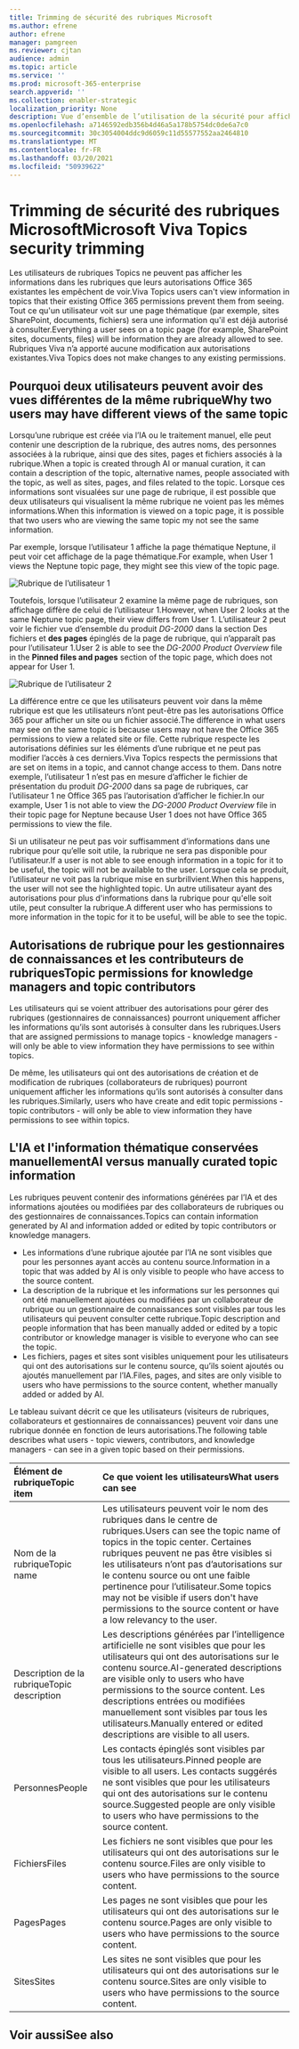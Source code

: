 ```yaml
---
title: Trimming de sécurité des rubriques Microsoft
ms.author: efrene
author: efrene
manager: pamgreen
ms.reviewer: cjtan
audience: admin
ms.topic: article
ms.service: ''
ms.prod: microsoft-365-enterprise
search.appverid: ''
ms.collection: enabler-strategic
localization_priority: None
description: Vue d’ensemble de l’utilisation de la sécurité pour afficher les rubriques.
ms.openlocfilehash: a7146592edb356b4d46a5a178b5754dc0de6a7c0
ms.sourcegitcommit: 30c3054004ddc9d6059c11d55577552aa2464810
ms.translationtype: MT
ms.contentlocale: fr-FR
ms.lasthandoff: 03/20/2021
ms.locfileid: "50939622"
---
```

# <a name="microsoft-viva-topics-security-trimming"></a><span data-ttu-id="f9aca-103">Trimming de sécurité des rubriques Microsoft</span><span class="sxs-lookup"><span data-stu-id="f9aca-103">Microsoft Viva Topics security trimming</span></span> 

<span data-ttu-id="f9aca-104">Les utilisateurs de rubriques Topics ne peuvent pas afficher les informations dans les rubriques que leurs autorisations Office 365 existantes les empêchent de voir.</span><span class="sxs-lookup"><span data-stu-id="f9aca-104">Viva Topics users can't view information in topics that their existing Office 365 permissions prevent them from seeing.</span></span> <span data-ttu-id="f9aca-105">Tout ce qu'un utilisateur voit sur une page thématique (par exemple, sites SharePoint, documents, fichiers) sera une information qu'il est déjà autorisé à consulter.</span><span class="sxs-lookup"><span data-stu-id="f9aca-105">Everything a user sees on a topic page (for example, SharePoint sites, documents, files) will be information they are already allowed to see.</span></span> <span data-ttu-id="f9aca-106">Rubriques Viva n’a apporté aucune modification aux autorisations existantes.</span><span class="sxs-lookup"><span data-stu-id="f9aca-106">Viva Topics does not make changes to any existing permissions.</span></span>

## <a name="why-two-users-may-have-different-views-of-the-same-topic"></a><span data-ttu-id="f9aca-107">Pourquoi deux utilisateurs peuvent avoir des vues différentes de la même rubrique</span><span class="sxs-lookup"><span data-stu-id="f9aca-107">Why two users may have different views of the same topic</span></span>

<span data-ttu-id="f9aca-108">Lorsqu’une rubrique est créée via l’IA ou le traitement manuel, elle peut contenir une description de la rubrique, des autres noms, des personnes associées à la rubrique, ainsi que des sites, pages et fichiers associés à la rubrique.</span><span class="sxs-lookup"><span data-stu-id="f9aca-108">When a topic is created through AI or manual curation, it can contain a description of the topic, alternative names, people associated with the topic, as well as sites, pages, and files related to the topic.</span></span> <span data-ttu-id="f9aca-109">Lorsque ces informations sont visualées sur une page de rubrique, il est possible que deux utilisateurs qui visualisent la même rubrique ne voient pas les mêmes informations.</span><span class="sxs-lookup"><span data-stu-id="f9aca-109">When this information is viewed on a topic page, it is possible that two users who are viewing the same topic my not see the same information.</span></span>
  
<span data-ttu-id="f9aca-110">Par exemple, lorsque l’utilisateur 1 affiche la page thématique Neptune, il peut voir cet affichage de la page thématique.</span><span class="sxs-lookup"><span data-stu-id="f9aca-110">For example, when User 1 views the Neptune topic page, they might see this view of the topic page.</span></span>

![Rubrique de l’utilisateur 1](../media/knowledge-management/user2-topic-view.png) </br> 

<span data-ttu-id="f9aca-112">Toutefois, lorsque l’utilisateur 2 examine la même page de rubriques, son affichage diffère de celui de l’utilisateur 1.</span><span class="sxs-lookup"><span data-stu-id="f9aca-112">However, when User 2 looks at the same Neptune topic page, their view differs from User 1.</span></span>  <span data-ttu-id="f9aca-113">L’utilisateur 2 peut voir le fichier vue d’ensemble du produit *DG-2000* dans la section Des fichiers et **des pages** épinglés de la page de rubrique, qui n’apparaît pas pour l’utilisateur 1.</span><span class="sxs-lookup"><span data-stu-id="f9aca-113">User 2 is able to see the *DG-2000 Product Overview* file in the **Pinned files and pages** section of the topic page, which does not appear for User 1.</span></span> 

![Rubrique de l’utilisateur 2](../media/knowledge-management/user1-topic-view.png) </br> 

<span data-ttu-id="f9aca-115">La différence entre ce que les utilisateurs peuvent voir dans la même rubrique est que les utilisateurs n’ont peut-être pas les autorisations Office 365 pour afficher un site ou un fichier associé.</span><span class="sxs-lookup"><span data-stu-id="f9aca-115">The difference in what users may see on the same topic is because users may not have the Office 365 permissions to view a related site or file.</span></span>  <span data-ttu-id="f9aca-116">Cette rubrique respecte les autorisations définies sur les éléments d’une rubrique et ne peut pas modifier l’accès à ces derniers.</span><span class="sxs-lookup"><span data-stu-id="f9aca-116">Viva Topics respects the permissions that are set on items in a topic, and cannot change access to them.</span></span> <span data-ttu-id="f9aca-117">Dans notre exemple, l’utilisateur 1 n’est pas en mesure d’afficher le fichier de présentation du produit *DG-2000* dans sa page de rubriques, car l’utilisateur 1 ne Office 365 pas l’autorisation d’afficher le fichier.</span><span class="sxs-lookup"><span data-stu-id="f9aca-117">In our example, User 1 is not able to view the *DG-2000 Product Overview* file in their topic page for Neptune because User 1 does not have Office 365 permissions to view the file.</span></span>

<span data-ttu-id="f9aca-118">Si un utilisateur ne peut pas voir suffisamment d’informations dans une rubrique pour qu’elle soit utile, la rubrique ne sera pas disponible pour l’utilisateur.</span><span class="sxs-lookup"><span data-stu-id="f9aca-118">If a user is not able to see enough information in a topic for it to be useful, the topic will not be available to the user.</span></span> <span data-ttu-id="f9aca-119">Lorsque cela se produit, l’utilisateur ne voit pas la rubrique mise en surbrillvient.</span><span class="sxs-lookup"><span data-stu-id="f9aca-119">When this happens, the user will not see the highlighted topic.</span></span> <span data-ttu-id="f9aca-120">Un autre utilisateur ayant des autorisations pour plus d'informations dans la rubrique pour qu'elle soit utile, peut consulter la rubrique.</span><span class="sxs-lookup"><span data-stu-id="f9aca-120">A different user who has permissions to more information in the topic for it to be useful, will be able to see the topic.</span></span>


## <a name="topic-permissions-for-knowledge-managers-and-topic-contributors"></a><span data-ttu-id="f9aca-121">Autorisations de rubrique pour les gestionnaires de connaissances et les contributeurs de rubriques</span><span class="sxs-lookup"><span data-stu-id="f9aca-121">Topic permissions for knowledge managers and topic contributors</span></span>

<span data-ttu-id="f9aca-122">Les utilisateurs qui se voient attribuer des autorisations pour gérer des rubriques (gestionnaires de connaissances) pourront uniquement afficher les informations qu’ils sont autorisés à consulter dans les rubriques.</span><span class="sxs-lookup"><span data-stu-id="f9aca-122">Users that are assigned permissions to manage topics - knowledge managers - will only be able to view information they have permissions to see within topics.</span></span>

<span data-ttu-id="f9aca-123">De même, les utilisateurs qui ont des autorisations de création et de modification de rubriques (collaborateurs de rubriques) pourront uniquement afficher les informations qu’ils sont autorisés à consulter dans les rubriques.</span><span class="sxs-lookup"><span data-stu-id="f9aca-123">Similarly, users who have create and edit topic permissions - topic contributors - will only be able to view information they have permissions to see within topics.</span></span> 


## <a name="ai-versus-manually-curated-topic-information"></a><span data-ttu-id="f9aca-124">L'IA et l'information thématique conservées manuellement</span><span class="sxs-lookup"><span data-stu-id="f9aca-124">AI versus manually curated topic information</span></span>

<span data-ttu-id="f9aca-125">Les rubriques peuvent contenir des informations générées par l’IA et des informations ajoutées ou modifiées par des collaborateurs de rubriques ou des gestionnaires de connaissances.</span><span class="sxs-lookup"><span data-stu-id="f9aca-125">Topics can contain information generated by AI and information added or edited by topic contributors or knowledge managers.</span></span>

 - <span data-ttu-id="f9aca-126">Les informations d’une rubrique ajoutée par l’IA ne sont visibles que pour les personnes ayant accès au contenu source.</span><span class="sxs-lookup"><span data-stu-id="f9aca-126">Information in a topic that was added by AI is only visible to people who have access to the source content.</span></span>
 - <span data-ttu-id="f9aca-127">La description de la rubrique et les informations sur les personnes qui ont été manuellement ajoutées ou modifiées par un collaborateur de rubrique ou un gestionnaire de connaissances sont visibles par tous les utilisateurs qui peuvent consulter cette rubrique.</span><span class="sxs-lookup"><span data-stu-id="f9aca-127">Topic description and people information that has been manually added or edited by a topic contributor or knowledge manager is visible to everyone who can see the topic.</span></span>
 - <span data-ttu-id="f9aca-128">Les fichiers, pages et sites sont visibles uniquement pour les utilisateurs qui ont des autorisations sur le contenu source, qu’ils soient ajoutés ou ajoutés manuellement par l’IA.</span><span class="sxs-lookup"><span data-stu-id="f9aca-128">Files, pages, and sites are only visible to users who have permissions to the source content, whether manually added or added by AI.</span></span>

<span data-ttu-id="f9aca-129">Le tableau suivant décrit ce que les utilisateurs (visiteurs de rubriques, collaborateurs et gestionnaires de connaissances) peuvent voir dans une rubrique donnée en fonction de leurs autorisations.</span><span class="sxs-lookup"><span data-stu-id="f9aca-129">The following table describes what users - topic viewers, contributors, and knowledge managers - can see in a given topic based on their permissions.</span></span>

|<span data-ttu-id="f9aca-130">Élément de rubrique</span><span class="sxs-lookup"><span data-stu-id="f9aca-130">Topic item</span></span>|<span data-ttu-id="f9aca-131">Ce que voient les utilisateurs</span><span class="sxs-lookup"><span data-stu-id="f9aca-131">What users can see</span></span>|
|:---------|:------------------|
|<span data-ttu-id="f9aca-132">Nom de la rubrique</span><span class="sxs-lookup"><span data-stu-id="f9aca-132">Topic name</span></span>|<span data-ttu-id="f9aca-133">Les utilisateurs peuvent voir le nom des rubriques dans le centre de rubriques.</span><span class="sxs-lookup"><span data-stu-id="f9aca-133">Users can see the topic name of topics in the topic center.</span></span> <span data-ttu-id="f9aca-134">Certaines rubriques peuvent ne pas être visibles si les utilisateurs n’ont pas d’autorisations sur le contenu source ou ont une faible pertinence pour l’utilisateur.</span><span class="sxs-lookup"><span data-stu-id="f9aca-134">Some topics may not be visible if users don't have permissions to the source content or have a low relevancy to the user.</span></span>|
|<span data-ttu-id="f9aca-135">Description de la rubrique</span><span class="sxs-lookup"><span data-stu-id="f9aca-135">Topic description</span></span>|<span data-ttu-id="f9aca-136">Les descriptions générées par l’intelligence artificielle ne sont visibles que pour les utilisateurs qui ont des autorisations sur le contenu source.</span><span class="sxs-lookup"><span data-stu-id="f9aca-136">AI-generated descriptions are visible only to users who have permissions to the source content.</span></span> <span data-ttu-id="f9aca-137">Les descriptions entrées ou modifiées manuellement sont visibles par tous les utilisateurs.</span><span class="sxs-lookup"><span data-stu-id="f9aca-137">Manually entered or edited descriptions are visible to all users.</span></span>|
|<span data-ttu-id="f9aca-138">Personnes</span><span class="sxs-lookup"><span data-stu-id="f9aca-138">People</span></span>|<span data-ttu-id="f9aca-139">Les contacts épinglés sont visibles par tous les utilisateurs.</span><span class="sxs-lookup"><span data-stu-id="f9aca-139">Pinned people are visible to all users.</span></span> <span data-ttu-id="f9aca-140">Les contacts suggérés ne sont visibles que pour les utilisateurs qui ont des autorisations sur le contenu source.</span><span class="sxs-lookup"><span data-stu-id="f9aca-140">Suggested people are only visible to users who have permissions to the source content.</span></span>|
|<span data-ttu-id="f9aca-141">Fichiers</span><span class="sxs-lookup"><span data-stu-id="f9aca-141">Files</span></span>|<span data-ttu-id="f9aca-142">Les fichiers ne sont visibles que pour les utilisateurs qui ont des autorisations sur le contenu source.</span><span class="sxs-lookup"><span data-stu-id="f9aca-142">Files are only visible to users who have permissions to the source content.</span></span>|
|<span data-ttu-id="f9aca-143">Pages</span><span class="sxs-lookup"><span data-stu-id="f9aca-143">Pages</span></span>|<span data-ttu-id="f9aca-144">Les pages ne sont visibles que pour les utilisateurs qui ont des autorisations sur le contenu source.</span><span class="sxs-lookup"><span data-stu-id="f9aca-144">Pages are only visible to users who have permissions to the source content.</span></span>|
|<span data-ttu-id="f9aca-145">Sites</span><span class="sxs-lookup"><span data-stu-id="f9aca-145">Sites</span></span>|<span data-ttu-id="f9aca-146">Les sites ne sont visibles que pour les utilisateurs qui ont des autorisations sur le contenu source.</span><span class="sxs-lookup"><span data-stu-id="f9aca-146">Sites are only visible to users who have permissions to the source content.</span></span>|




## <a name="see-also"></a><span data-ttu-id="f9aca-147">Voir aussi</span><span class="sxs-lookup"><span data-stu-id="f9aca-147">See also</span></span>

